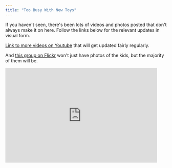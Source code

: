 ```yaml
---
title: "Too Busy With New Toys"
---
```

<p>If you haven't seen, there's been lots of videos and photos posted that don't always make it on here.  Follow the links below for the relevant updates in visual form.</p>
<p><a href="http://www.youtube.com/view_play_list?p=BE497BAF1E2CEBE6">Link to more videos on Youtube</a> that will get updated fairly regularly.</p>
<p>And <a href="http://www.flickr.com/photos/lemon/sets/72157625121513820/">this group on Flickr</a> won't just have photos of the kids, but the majority of them will be.</p>

<iframe title="YouTube video player" class="youtube-player" type="text/html" width="474" height="297" src="http://www.youtube.com/embed/VySkVrsUWZM?rel=0&amp;hd=1" frameborder="0"></iframe>

